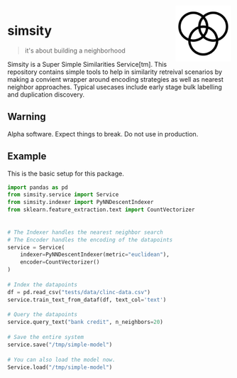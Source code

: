 <img src="icon.png" width=125 height=125 align="right">

# simsity

> it's about building a neighborhood

Simsity is a Super Simple Similarities Service[tm]. This repository contains
simple tools to help in similarity retreival scenarios by making a convient
wrapper around encoding strategies as well as nearest neighbor approaches. 
Typical usecases include early stage bulk labelling and duplication discovery.

## Warning

Alpha software. Expect things to break. Do not use in production.

## Example

This is the basic setup for this package.

```python
import pandas as pd
from simsity.service import Service
from simsity.indexer import PyNNDescentIndexer
from sklearn.feature_extraction.text import CountVectorizer


# The Indexer handles the nearest neighbor search
# The Encoder handles the encoding of the datapoints
service = Service(
    indexer=PyNNDescentIndexer(metric="euclidean"),
    encoder=CountVectorizer()
)

# Index the datapoints
df = pd.read_csv("tests/data/clinc-data.csv")
service.train_text_from_dataf(df, text_col='text')

# Query the datapoints
service.query_text("bank credit", n_neighbors=20)

# Save the entire system
service.save("/tmp/simple-model")

# You can also load the model now.
Service.load("/tmp/simple-model")
```
